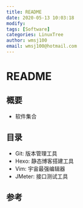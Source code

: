 ```yaml
---
title: README
date: 2020-05-13 10:03:18
modify: 
tags: [Software]
categories: LinuxTree
author: wmsj100
email: wmsj100@hotmail.com
---
```


# README

## 概要

- 软件集合

## 目录

- Git: 版本管理工具
- Hexo: 静态博客搭建工具
- Vim: 宇宙最强编辑器
- JMeter: 接口测试工具

## 参考

